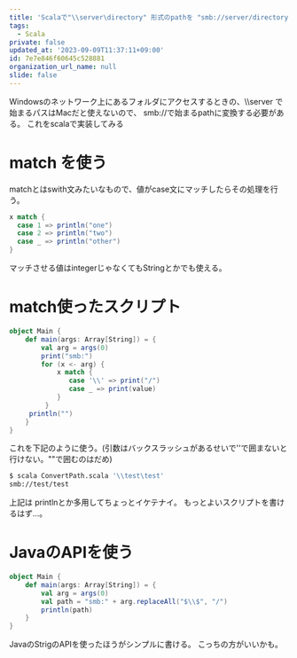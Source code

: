```yaml
---
title: 'Scalaで"\\server\directory" 形式のpathを "smb://server/directory" に変換してみる'
tags:
  - Scala
private: false
updated_at: '2023-09-09T11:37:11+09:00'
id: 7e7e846f60645c528881
organization_url_name: null
slide: false
---
```


Windowsのネットワーク上にあるフォルダにアクセスするときの、\\\\server で始まるパスはMacだと使えないので、 smb://で始まるpathに変換する必要がある。
これをscalaで実装してみる

# match を使う
matchとはswith文みたいなもので、値がcase文にマッチしたらその処理を行う。

```scala
x match {
  case 1 => println("one")
  case 2 => println("two")
  case _ => println("other")
}
```

マッチさせる値はintegerじゃなくてもStringとかでも使える。

# match使ったスクリプト

``` ConvartPath.scala
object Main {
    def main(args: Array[String]) = {
        val arg = args(0)
        print("smb:")
        for (x <- arg) {
            x match {
               case '\\' => print("/")
               case _ => print(value)
            }
         }
	 println("")
    }
}
```

これを下記のように使う。(引数はバックスラッシュがあるせいで''で囲まないと行けない。""で囲むのはだめ)

```bash
$ scala ConvertPath.scala '\\test\test'
smb://test/test
```

上記は
printlnとか多用してちょっとイケテナイ。
もっとよいスクリプトを書けるはず…。

# JavaのAPIを使う

```ConvartPath2.scala
object Main {
    def main(args: Array[String]) = {
        val arg = args(0)
        val path = "smb:" + arg.replaceAll("$\\$", "/")
        println(path)
    }
}
```

JavaのStrigのAPIを使ったほうがシンプルに書ける。
こっちの方がいいかも。
